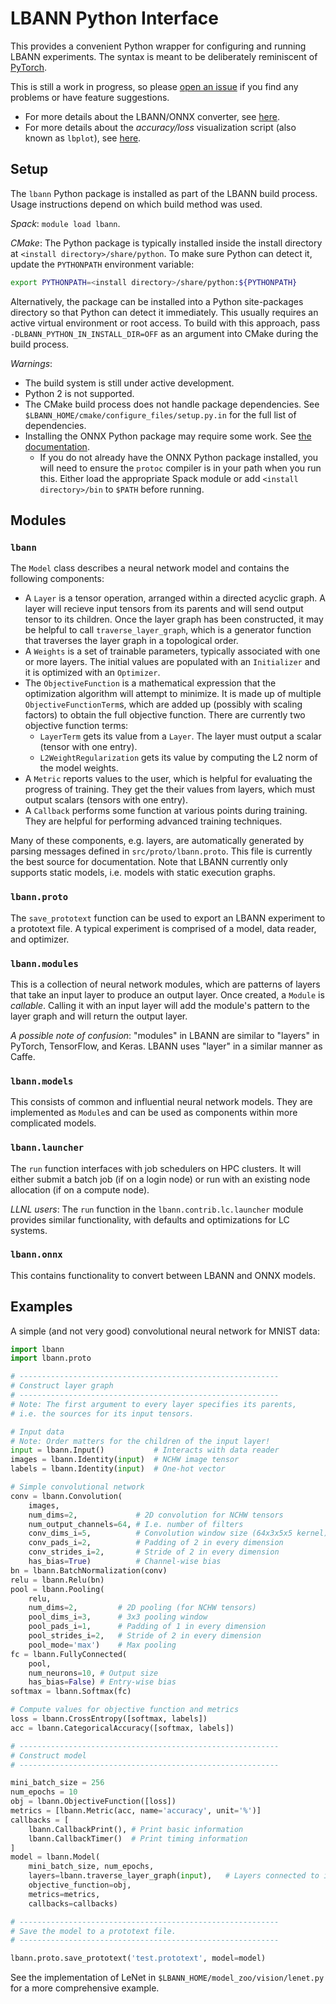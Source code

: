 # LBANN Python Interface

This provides a convenient Python wrapper for configuring and running
LBANN experiments. The syntax is meant to be deliberately reminiscent
of [PyTorch](https://pytorch.org/).

This is still a work in progress, so please [open an
issue](https://github.com/LLNL/lbann/issues/new) if you find any
problems or have feature suggestions.

* For more details about the LBANN/ONNX converter,
see [here](docs/onnx/README.md).
* For more details about the *accuracy/loss* visualization script
(also known as `lbplot`), see [here](docs/plot/README.md).

## Setup

The `lbann` Python package is installed as part of the LBANN build
process. Usage instructions depend on which build method was used.

_Spack_: `module load lbann`.

_CMake_: The Python package is typically installed inside the install
directory at `<install directory>/share/python`. To make sure Python
can detect it, update the `PYTHONPATH` environment variable:
```sh
export PYTHONPATH=<install directory>/share/python:${PYTHONPATH}
```
Alternatively, the package can be installed into a Python
site-packages directory so that Python can detect it immediately. This
usually requires an active virtual environment or root access. To
build with this approach, pass `-DLBANN_PYTHON_IN_INSTALL_DIR=OFF` as
an argument into CMake during the build process.

_Warnings_:
* The build system is still under active development.
* Python 2 is not supported.
* The CMake build process does not handle package dependencies. See
  `$LBANN_HOME/cmake/configure_files/setup.py.in` for the full list of
  dependencies.
* Installing the ONNX Python package may require some work. See [the
  documentation](https://github.com/onnx/onnx#source).
  * If you do not already have the ONNX Python package installed, you
    will need to ensure the `protoc` compiler is in your path when you
    run this. Either load the appropriate Spack module or add
    `<install directory>/bin` to `$PATH` before running.

## Modules

### `lbann`

The `Model` class describes a neural network model and contains the
following components:

* A `Layer` is a tensor operation, arranged within a directed acyclic
  graph. A layer will recieve input tensors from its parents and will
  send output tensor to its children. Once the layer graph has been
  constructed, it may be helpful to call `traverse_layer_graph`, which
  is a generator function that traverses the layer graph in a
  topological order.
* A `Weights` is a set of trainable parameters, typically associated
  with one or more layers. The initial values are populated with an
  `Initializer` and it is optimized with an `Optimizer`.
* The `ObjectiveFunction` is a mathematical expression that the
  optimization algorithm will attempt to minimize. It is made up of
  multiple `ObjectiveFunctionTerm`s, which are added up (possibly with
  scaling factors) to obtain the full objective function. There are
  currently two objective function terms:
    - `LayerTerm` gets its value from a `Layer`. The layer must output
      a scalar (tensor with one entry).
    - `L2WeightRegularization` gets its value by computing the L2 norm
      of the model weights.
* A `Metric` reports values to the user, which is helpful for
  evaluating the progress of training. They get the their values from
  layers, which must output scalars (tensors with one entry).
* A `Callback` performs some function at various points during
  training. They are helpful for performing advanced training
  techniques.

Many of these components, e.g. layers, are automatically generated by
parsing messages defined in `src/proto/lbann.proto`. This file is
currently the best source for documentation. Note that LBANN currently
only supports static models, i.e. models with static execution graphs.

### `lbann.proto`

The `save_prototext` function can be used to export an LBANN
experiment to a prototext file. A typical experiment is comprised of a
model, data reader, and optimizer.

### `lbann.modules`

This is a collection of neural network modules, which are patterns of
layers that take an input layer to produce an output layer. Once
created, a `Module` is _callable_. Calling it with an input layer will
add the module's pattern to the layer graph and will return the output
layer.

_A possible note of confusion_: "modules" in LBANN are similar to
"layers" in PyTorch, TensorFlow, and Keras. LBANN uses "layer" in a
similar manner as Caffe.

### `lbann.models`

This consists of common and influential neural network models. They
are implemented as `Module`s and can be used as components within more
complicated models.

### `lbann.launcher`

The `run` function interfaces with job schedulers on HPC clusters. It
will either submit a batch job (if on a login node) or run with an
existing node allocation (if on a compute node).

_LLNL users_: The `run` function in the `lbann.contrib.lc.launcher`
module provides similar functionality, with defaults and optimizations
for LC systems.

### `lbann.onnx`

This contains functionality to convert between LBANN and ONNX models.

## Examples

A simple (and not very good) convolutional neural network for MNIST
data:

```py
import lbann
import lbann.proto

# ----------------------------------------------------------
# Construct layer graph
# ----------------------------------------------------------
# Note: The first argument to every layer specifies its parents,
# i.e. the sources for its input tensors.

# Input data
# Note: Order matters for the children of the input layer!
input = lbann.Input()           # Interacts with data reader
images = lbann.Identity(input)  # NCHW image tensor
labels = lbann.Identity(input)  # One-hot vector

# Simple convolutional network
conv = lbann.Convolution(
    images,
    num_dims=2,             # 2D convolution for NCHW tensors
    num_output_channels=64, # I.e. number of filters
    conv_dims_i=5,          # Convolution window size (64x3x5x5 kernel)
    conv_pads_i=2,          # Padding of 2 in every dimension
    conv_strides_i=2,       # Stride of 2 in every dimension
    has_bias=True)          # Channel-wise bias
bn = lbann.BatchNormalization(conv)
relu = lbann.Relu(bn)
pool = lbann.Pooling(
    relu,
    num_dims=2,         # 2D pooling (for NCHW tensors)
    pool_dims_i=3,      # 3x3 pooling window
    pool_pads_i=1,      # Padding of 1 in every dimension
    pool_strides_i=2,   # Stride of 2 in every dimension
    pool_mode='max')    # Max pooling
fc = lbann.FullyConnected(
    pool,
    num_neurons=10, # Output size
    has_bias=False) # Entry-wise bias
softmax = lbann.Softmax(fc)

# Compute values for objective function and metrics
loss = lbann.CrossEntropy([softmax, labels])
acc = lbann.CategoricalAccuracy([softmax, labels])

# ----------------------------------------------------------
# Construct model
# ----------------------------------------------------------

mini_batch_size = 256
num_epochs = 10
obj = lbann.ObjectiveFunction([loss])
metrics = [lbann.Metric(acc, name='accuracy', unit='%')]
callbacks = [
    lbann.CallbackPrint(), # Print basic information
    lbann.CallbackTimer()  # Print timing information
]
model = lbann.Model(
    mini_batch_size, num_epochs,
    layers=lbann.traverse_layer_graph(input),   # Layers connected to input
    objective_function=obj,
    metrics=metrics,
    callbacks=callbacks)

# ----------------------------------------------------------
# Save the model to a prototext file.
# ----------------------------------------------------------

lbann.proto.save_prototext('test.prototext', model=model)

```

See the implementation of LeNet in
`$LBANN_HOME/model_zoo/vision/lenet.py` for a more comprehensive
example.
